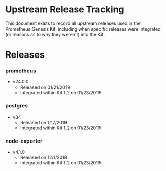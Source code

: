 # Upstream Release Tracking

This document exists to record all upstream releases used in the Prometheus
Genesis Kit, including when specific releases were integrated (or
reasons as to why they weren't) into the Kit.

# Releases

### prometheus

- v24.0.0
  - Released on 01/21/2019
  - Integrated within Kit 1.2 on 01/23/2019
  
### postgres
- v34
  - Released on 1/17/2019
  - Integrated within Kit 1.2 on 01/23/2019

### node-exporter
- v4.1.0
  - Released on 12/1/2018
  - Integrated within Kit 1.2 on 01/23/2019